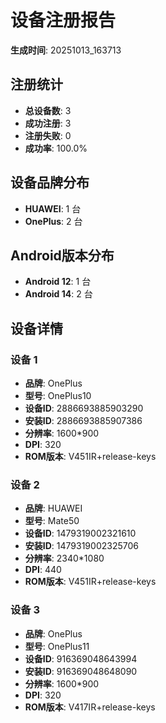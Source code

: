 # 设备注册报告

**生成时间**: 20251013_163713

## 注册统计

- **总设备数**: 3
- **成功注册**: 3
- **注册失败**: 0
- **成功率**: 100.0%

## 设备品牌分布

- **HUAWEI**: 1 台
- **OnePlus**: 2 台

## Android版本分布

- **Android 12**: 1 台
- **Android 14**: 2 台

## 设备详情

### 设备 1
- **品牌**: OnePlus
- **型号**: OnePlus10
- **设备ID**: 2886693885903290
- **安装ID**: 2886693885907386
- **分辨率**: 1600*900
- **DPI**: 320
- **ROM版本**: V451IR+release-keys

### 设备 2
- **品牌**: HUAWEI
- **型号**: Mate50
- **设备ID**: 1479319002321610
- **安装ID**: 1479319002325706
- **分辨率**: 2340*1080
- **DPI**: 440
- **ROM版本**: V451IR+release-keys

### 设备 3
- **品牌**: OnePlus
- **型号**: OnePlus11
- **设备ID**: 916369048643994
- **安装ID**: 916369048648090
- **分辨率**: 1600*900
- **DPI**: 320
- **ROM版本**: V417IR+release-keys

